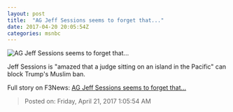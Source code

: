 ```yaml
---
layout: post
title:  "AG Jeff Sessions seems to forget that..."
date: 2017-04-20 20:05:54Z
categories: msnbc
---
```


![AG Jeff Sessions seems to forget that...](http://www.msnbc.com/sites/msnbc/files/styles/ratio--1_91-1--1200x630/public/trump_attorney_general_58211.jpg-e5a93.jpg?itok=OwzTaQ6d)

Jeff Sessions is "amazed that a judge sitting on an island in the Pacific" can block Trump's Muslim ban.


Full story on F3News: [AG Jeff Sessions seems to forget that...](http://www.f3nws.com/n/xajKRB)

> Posted on: Friday, April 21, 2017 1:05:54 AM
